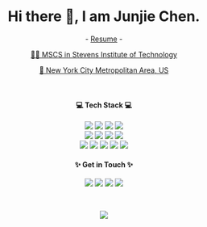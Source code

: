 <h1 align="center">
Hi there 👋, I am Junjie Chen.
</h1>

<p align="center">
- <a href="https://drive.google.com/file/d/1Ai1_LcishqUXMTCk96IPNfxAiLD4SZ4y/view?usp=sharing">Resume</a> -
</p>
<p align="center">
<a href="https://www.stevens.edu/">👨‍🎓 MSCS in Stevens Institute of Technology</a></p> <p align="center"> <a href="#">📍 New York City Metropolitan Area, US</a>
</p>

<br />
<h4 align="center">💻 Tech Stack 💻 </h4>
<p align="center">
<img src="https://img.shields.io/badge/-Java-eee?style=flat-square&logo=java&logoColor=red" />
<img src="https://img.shields.io/badge/-JavaScript-eee?style=flat-square&logo=javascript" />
<img src="https://img.shields.io/badge/-Python-eee?style=flat-square&logo=python" />
<img src="https://img.shields.io/badge/-Html5-eee?style=flat-square&logo=html5" />
<br />
<img src="https://img.shields.io/badge/-AWS-eee?style=flat-square&logo=amazon" />
<img src="https://img.shields.io/badge/-MySQL-eee?style=flat-square&logo=mysql" />
<img src="https://img.shields.io/badge/-MongoDB-eee?style=flat-square&logo=mongodb" />
<img src="https://img.shields.io/badge/-PostgreSQL-eee?style=flat-square&logo=postgresql" />
<br />
<img src="https://img.shields.io/badge/-NodeJS-eee?style=flat-square&logo=node.js" />
<img src="https://img.shields.io/badge/-jQuery-eee?style=flat-square&logo=jquery&logoColor=78cff5" />
<img src="https://img.shields.io/badge/-Bootstrap-eee?style=flat-square&logo=bootstrap" />
<img src="https://img.shields.io/badge/-Android-eee?style=flat-square&logo=android" />
<img src="https://img.shields.io/badge/-Linux-eee?style=flat-square&logo=linux&logoColor=black" />
</p>

<h4 align="center">✨ Get in Touch ✨</h4>
<p align="center">
  <a href="https://github.com/JJerrychan"><img src="https://img.icons8.com/clouds/50/000000/github.png"/></a>
  <a href="https://www.linkedin.com/in/jerrycc-/"><img src="https://img.icons8.com/clouds/50/000000/linkedin.png"/></a>
  <a href="https://www.instagram.com/chenjunjie96/"><img src="https://img.icons8.com/clouds/50/000000/instagram.png"/></a>
  <a href="#"><img src="https://img.icons8.com/clouds/50/000000/facebook.png"/></a>
<!--  <a href="#"><img src="https://img.icons8.com/clouds/50/000000/twitter.png"/></a> -->
</p>

<br />
<p align="center">
 <img src="https://visitor-badge.laobi.icu/badge?page_id=JJerrychan" />
</p>

<!--
**JJerrychan/JJerrychan** is a ✨ _special_ ✨ repository because its `README.md` (this file) appears on your GitHub profile.

Here are some ideas to get you started:

- 🔭 I’m currently working on ...
- 🌱 I’m currently learning ...
- 👯 I’m looking to collaborate on ...
- 🤔 I’m looking for help with ...
- 💬 Ask me about ...
- 📫 How to reach me: ...
- 😄 Pronouns: ...
- ⚡ Fun fact: ...
-->
